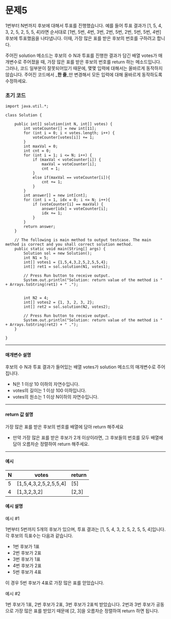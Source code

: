 # 문제5

1번부터 N번까지 후보에 대해서 투표를 진행했습니다. 예를 들어 투표 결과가 [1, 5, 4, 3, 2, 5, 2, 5, 5, 4]라면 순서대로 [1번, 5번, 4번, 3번, 2번, 5번, 2번, 5번, 5번, 4번] 후보에 투표했음을 나타냅니다. 이때, 가장 많은 표를 받은 후보의 번호를 구하려고 합니다.

주어진 solution 메소드는 후보의 수 N과 투표를 진행한 결과가 담긴 배열 votes가 매개변수로 주어졌을 때, 가장 많은 표를 받은 후보의 번호를 return 하는 메소드입니다. 그러나, 코드 일부분이 잘못되어있기 때문에, 몇몇 입력에 대해서는 올바르게 동작하지 않습니다. 주어진 코드에서 _**한 줄**_만 변경해서 모든 입력에 대해 올바르게 동작하도록 수정하세요.

### 초기 코드

```
import java.util.*;

class Solution {

    public int[] solution(int N, int[] votes) {
        int voteCounter[] = new int[11];
        for (int i = 0; i < votes.length; i++) {
            voteCounter[votes[i]] += 1;
        }
        int maxVal = 0;
        int cnt = 0;
        for (int i = 1; i <= N; i++) {
            if (maxVal < voteCounter[i]) {
                maxVal = voteCounter[i];
                cnt = 1;
            }
            else if(maxVal == voteCounter[i]){
                cnt += 1;
            }
        }
        int answer[] = new int[cnt];
        for (int i = 1, idx = 0; i <= N; i++){
            if (voteCounter[i] == maxVal) {
                answer[idx] = voteCounter[i];
                idx += 1;
            }
        }
        return answer;
    }
    
    // The following is main method to output testcase. The main method is correct and you shall correct solution method.
    public static void main(String[] args) {
        Solution sol = new Solution();
        int N1 = 5;
        int[] votes1 = {1,5,4,3,2,5,2,5,5,4};
        int[] ret1 = sol.solution(N1, votes1);
 
        // Press Run button to receive output. 
        System.out.println("Solution: return value of the method is " + Arrays.toString(ret1) + " .");
        

        int N2 = 4;
        int[] votes2 = {1, 3, 2, 3, 2};
        int[] ret2 = sol.solution(N2, votes2);
 
        // Press Run button to receive output. 
        System.out.println("Solution: return value of the method is " + Arrays.toString(ret2) + " .");
    }
    
}
```

---

#### 매개변수 설명
후보의 수 N과 투표 결과가 들어있는 배열 votes가 solution 메소드의 매개변수로 주어집니다.

* N은 1 이상 10 이하의 자연수입니다.
* votes의 길이는 1 이상 100 이하입니다.
* votes의 원소는 1 이상 N이하의 자연수입니다.

---

#### return 값 설명
가장 많은 표를 받은 후보의 번호를 배열에 담아 return 해주세요
* 만약 가장 많은 표를 받은 후보가 2개 이상이라면, 그 후보들의 번호를 모두 배열에 담아 오름차순 정렬하여 return 해주세요.

---

#### 예시

| N | votes                 | return |
|---|-----------------------|--------|
| 5 | [1,5,4,3,2,5,2,5,5,4] | [5]    |
| 4 | [1,3,2,3,2]           | [2,3]  |

#### 예시 설명

예시 #1

1번부터 5번까지 5개의 후보가 있으며, 투표 결과는 [1, 5, 4, 3, 2, 5, 2, 5, 5, 4]입니다. 각 후보의 득표수는 다음과 같습니다.

* 1번 후보가 1표
* 2번 후보가 2표
* 3번 후보가 1표
* 4번 후보가 2표
* 5번 후보가 4표

이 경우 5번 후보가 4표로 가장 많은 표를 얻었습니다.

예시 #2

1번 후보가 1표, 2번 후보가 2표, 3번 후보가 2표씩 받았습니다. 2번과 3번 후보가 공동으로 가장 많은 표를 받았기 때문에 [2, 3]을 오름차순 정렬하여 return 하면 됩니다.
